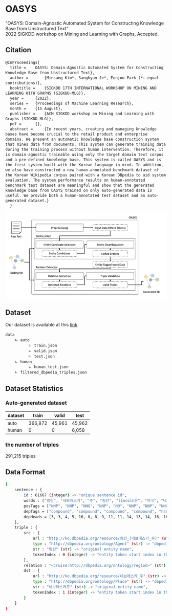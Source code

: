 # OASYS
"OASYS: Domain-Agnostic Automated System for Constructing Knowledge Base from Unstructured Text" <br> 2022 SIGKDD workshop on Mining and Learning with Graphs, Accepted. <br>
## Citation
```
@InProceedings{
  title = 	 OASYS: Domain-Agnostic Automated System for Constructing Knowledge Base from Unstructured Text},
  author =       {Minsang Kim*, Sanghyun Je*, Eunjoo Park (*: equal contributions)},
  booktitle = 	 {SIGKDD 17TH INTERNATIONAL WORKSHOP ON MINING AND LEARNING WITH GRAPHS (SIGKDD-MLG)},
  year = 	 {2022},
  series = 	 {Proceedings of Machine Learning Research},
  month = 	 {15 August},
  publisher =    {ACM SIGKDD workshop on Mining and Learning with Graphs (SIGKDD-MLG)},
  pdf = 	 {},
  abstract = 	 {In recent years, creating and managing knowledge bases have become crucial to the retail product and enterprise domains. We present an automatic knowledge base construction system that mines data from documents. This system can generate training data during the training process without human intervention. Therefore, it is domain-agnostic trainable using only the target domain text corpus and a pre-defined knowledge base. This system is called OASYS and is the first system built with the Korean language in mind. In addition, we also have constructed a new human-annotated benchmark dataset of the Korean Wikipedia corpus paired with a Korean DBpedia to aid system evaluation. The system performance results on human-annotated benchmark test dataset are meaningful and show that the generated knowledge base from OASYS trained on only auto-generated data is useful. We provide both a human-annotated test dataset and an auto-generated dataset.}
  }
```
<p align="center">
  <img align="middle" src="./assets/model.png" alt="The main figure"/>
</p>

## Dataset

Our dataset is available at this [link](https://drive.google.com/drive/folders/1WFwL_h91FNgVi1x5ts6jrEPw3y4qbhPD?usp=sharing).

```bash
data
    ㄴ auto
          ㄴ train.json
          ㄴ valid.json
          ㄴ test.json
    ㄴ human
          ㄴ human_test.json
    ㄴ filtered_dbpedia_triples.json
```

## Dataset Statistics
### Auto-generated dataset
|dataset|train|valid|test|
|------|---|---|---|
|auto|366,872|45,961|45,962|
|human|0|0|6,058|

### the number of triples
291,215 triples

## Data Format
```bash
{
    sentence : {
        id : 61667 (integer) -> "unique sentence id",
        words : ["링컨", "네브래스카", "주", "링컨", "lincoln은", "미국", "네브래스카", "주", "동부", "에", "있는", "네브래스카", "주의", "주도", "이", "다"] (list) -> "tokenized words in sentence",
        posTags = ["NNP", "NNP", "NNG", "NNP", "NO", "NNP", "NNP", "NNG", "NNG", "JKB", "VA", "NNP", "NNG", "NNG", "VCP", "EC"] (list) -> "Part of Speech tags",
        depTags = ["compound", "compound", "compound", "compound", "nsubj", "compound", "compound", "compound", "obl", "obl", "acl", "compound", "nmod", "obl", "obl", "root"] (list) -> "Dependency tree tags",
        depHeads = [3, 3, 4, 5, 16, 8, 8, 9, 11, 11, 14, 13, 14, 16, 16, 0] (list) -> "Dependency tree head indexes of each tokens in words list",
    },
    triple : {
        src : {
            url : "http://ko.dbpedia.org/resource/링컨_(네브래스카_주)" (str) -> "dbpedia id of each entities",
            type : "http://dbpedia.org/ontology/Agent" (str) -> "dbpedia type id of each entities",
            str : "링컨" (str) -> "original entity name",
            tokenIndex : 0 (integer) -> "entity token start index in the words list"
        },
        relation : "<cruise:http://dbpedia.org/ontology/region>" (str) -> "relation between src and dst entities",
        dst : {
            url : "http://ko.dbpedia.org/resource/네브래스카_주" (str) -> "dbpedia id of each entities",
            type : "http://dbpedia.org/ontology/Place" (str) -> "dbpedia type id of each entities",
            str : "네브래스카주" (str) -> "original entity name",
            tokenIndex : 1 (integer) -> "entity token start index in the words list"
        }
    }
}
```
